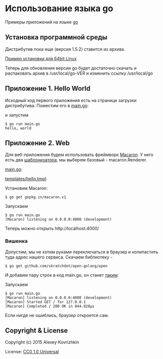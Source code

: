 
# Использование языка go

Примеры приложений на языке [go](https://golang.org)

## Установка программной среды

Дистрибутив пока еще (версия 1.5.2) ставится из архива.

[Пример установки для 64bit Linux](https://gist.github.com/LeKovr/385074a9e60dbd179192#file-go-install-sh)

<script src="https://gist.github.com/LeKovr/385074a9e60dbd179192.js"></script>

Теперь для обновления версии go будет достаточно скачать и распаковать архив в /usr/local/go-VER и изменить ссылку /usr/local/go

## Приложение 1. Hello World

Исходный код первого приложения есть на странице загрузки дистрибутива.
Поместим его в [main.go](https://gist.github.com/LeKovr/869fb8adef79d2fc64eb#file-main-go):
<script src="https://gist.github.com/LeKovr/869fb8adef79d2fc64eb.js"></script>
и запустим
```
$ go run main.go
hello, world
```

## Приложение 2. Web

Для веб-приложения будем использовать фреймворк [Macaron](http://go-macaron.com/docs).
У него есть два [шаблонизатора](http://go-macaron.com/docs/middlewares/templating), мы выберем базовый - macaron.Renderer.

[main.go](https://gist.githubusercontent.com/LeKovr/74a8288a4cdcde0b1df3/raw/7b485f1a7dd59c39ae58a548fb513bb8965c7279/main.go):
<script src="https://gist.github.com/LeKovr/74a8288a4cdcde0b1df3/7b485f1a7dd59c39ae58a548fb513bb8965c7279.js"></script>

[templates/hello.tmpl](https://gist.github.com/LeKovr/85a8d17144b7c3bdc14a#file-hello-tmpl):
<script src="https://gist.github.com/LeKovr/85a8d17144b7c3bdc14a.js"></script>

Установим Macaron:
```
$ go get gopkg.in/macaron.v1
```
Запускаем
```
$ go run main.go
[Macaron] listening on 0.0.0.0:4000 (development)
```
Теперь можно открыть http://localhost:4000/

### Вишенка

Допустим, мы не хотим руками переключаться в браузер и копипастить туда адрес нашего сервиса.
Скачаем библиотеку -
```
$ go get github.com/skratchdot/open-golang/open
```
И добавим пару строк в код main.go, он станет [таким](https://gist.github.com/LeKovr/74a8288a4cdcde0b1df3#file-main-go):
<script src="https://gist.github.com/LeKovr/74a8288a4cdcde0b1df3.js"></script>

Запускаем
```
$ go run main.go
[Macaron] listening on 0.0.0.0:4000 (development)
[Macaron] Started GET / for 127.0.0.1
[Macaron] Completed / 200 OK in 844.828µs

```
Если нигде не ошиблись, браузер откроется сам.

## Copyright & License

Copyright (c) 2015 Alexey Kovrizhkin

License: [CC0 1.0 Universal](LICENSE)
